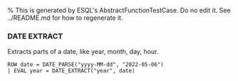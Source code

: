 % This is generated by ESQL's AbstractFunctionTestCase. Do no edit it. See ../README.md for how to regenerate it.

### DATE EXTRACT
Extracts parts of a date, like year, month, day, hour.

```esql
ROW date = DATE_PARSE("yyyy-MM-dd", "2022-05-06")
| EVAL year = DATE_EXTRACT("year", date)
```
